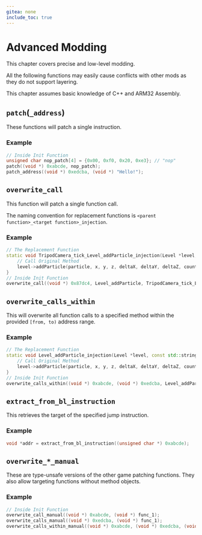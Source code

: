 ```yaml
---
gitea: none
include_toc: true
---
```


# Advanced Modding
This chapter covers precise and low-level modding.

All the following functions may easily cause conflicts with other mods as they do not support layering.

This chapter assumes basic knowledge of C++ and ARM32 Assembly.

## `patch`(`_address`)
These functions will patch a single instruction.

### Example
```c++
// Inside Init Function
unsigned char nop_patch[4] = {0x00, 0xf0, 0x20, 0xe3}; // "nop"
patch((void *) 0xabcde, nop_patch);
patch_address((void *) 0xedcba, (void *) "Hello!");
```

## `overwrite_call`
This function will patch a single function call.

The naming convention for replacement functions is `<parent function>_<target function>_injection`.

### Example
```c++
// The Replacement Function
static void TripodCamera_tick_Level_addParticle_injection(Level *level, const std::string &particle, const float x, const float y, const float z, const float deltaX, const float deltaY, const float deltaZ, const int count) {
    // Call Original Method
    level->addParticle(particle, x, y, z, deltaX, deltaY, deltaZ, count);
}
// Inside Init Function
overwrite_call((void *) 0x87dc4, Level_addParticle, TripodCamera_tick_Level_addParticle_injection);
```

## `overwrite_calls_within`
This will overwrite all function calls to a specified method within the provided `[from, to)` address range.

### Example
```c++
// The Replacement Function
static void Level_addParticle_injection(Level *level, const std::string &particle, const float x, const float y, const float z, const float deltaX, const float deltaY, const float deltaZ, const int count) {
    // Call Original Method
    level->addParticle(particle, x, y, z, deltaX, deltaY, deltaZ, count);
}
// Inside Init Function
overwrite_calls_within((void *) 0xabcde, (void *) 0xedcba, Level_addParticle, Level_addParticle_injection);
```

## `extract_from_bl_instruction`
This retrieves the target of the specified jump instruction.

### Example
```c++
void *addr = extract_from_bl_instruction((unsigned char *) 0xabcde);
```

## `overwrite_*_manual`
These are type-unsafe versions of the other game patching functions.
They also allow targeting functions without method objects.

### Example
```c++
// Inside Init Function
overwrite_call_manual((void *) 0xabcde, (void *) func_1);
overwrite_calls_manual((void *) 0xedcba, (void *) func_1);
overwrite_calls_within_manual((void *) 0xabcde, (void *) 0xedcba, (void *) func_1, (void *) func_2);
```
